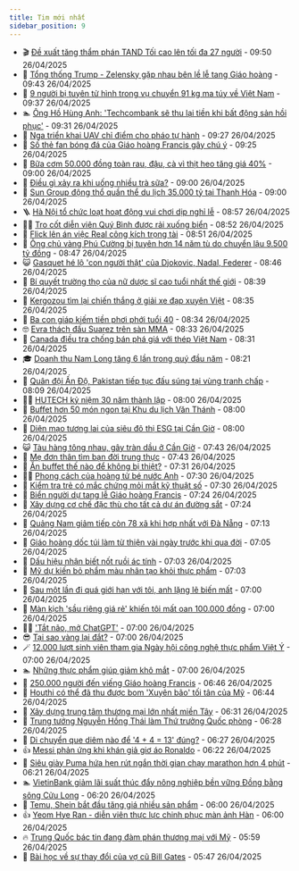 ```yaml
---
title: Tim mới nhất
sidebar_position: 9
---
```


<!-- vnexpress-tin-moi-nhat:START -->
- 🎬 [Đề xuất tăng thẩm phán TAND Tối cao lên tối đa 27 người](https://vnexpress.net/de-xuat-tang-tham-phan-tand-toi-cao-len-toi-da-27-nguoi-4879047.html) - 09:50 26/04/2025
- 🐎 [Tổng thống Trump - Zelensky gặp nhau bên lề lễ tang Giáo hoàng](https://vnexpress.net/tong-thong-trump-zelensky-gap-nhau-ben-le-le-tang-giao-hoang-4879074.html) - 09:43 26/04/2025
- 🦍 [9 người bị tuyên tử hình trong vụ chuyển 91 kg ma túy về Việt Nam](https://vnexpress.net/9-nguoi-bi-tuyen-tu-hinh-trong-vu-chuyen-91-kg-ma-tuy-ve-viet-nam-4878988.html) - 09:37 26/04/2025
- 🏊 [Ông Hồ Hùng Anh: &#39;Techcombank sẽ thu lại tiền khi bất động sản hồi phục&#39;](https://vnexpress.net/ong-ho-hung-anh-techcombank-se-thu-lai-tien-khi-bat-dong-san-hoi-phuc-4879073.html) - 09:31 26/04/2025
- 🎊 [Nga triển khai UAV chỉ điểm cho pháo tự hành](https://vnexpress.net/nga-trien-khai-uav-chi-diem-cho-phao-tu-hanh-4879065.html) - 09:27 26/04/2025
- 🎃 [Số thẻ fan bóng đá của Giáo hoàng Francis gây chú ý](https://vnexpress.net/so-the-fan-bong-da-cua-giao-hoang-francis-gay-chu-y-4879068.html) - 09:25 26/04/2025
- 🧰 [Bữa cơm 50.000 đồng toàn rau, đậu, cà vì thịt heo tăng giá 40%](https://vnexpress.net/bua-com-50-000-dong-toan-rau-dau-ca-vi-thit-heo-tang-gia-40-4878938.html) - 09:00 26/04/2025
- 🔭 [Điều gì xảy ra khi uống nhiều trà sữa?](https://vnexpress.net/dieu-gi-xay-ra-khi-uong-nhieu-tra-sua-4878949.html) - 09:00 26/04/2025
- 🫶 [Sun Group động thổ quần thể du lịch 35.000 tỷ tại Thanh Hóa](https://vnexpress.net/sun-group-dong-tho-quan-the-du-lich-35-000-ty-tai-thanh-hoa-4878761.html) - 09:00 26/04/2025
- 🪜 [Hà Nội tổ chức loạt hoạt động vui chơi dịp nghỉ lễ](https://vnexpress.net/ha-noi-to-chuc-loat-hoat-dong-vui-choi-dip-nghi-le-4878982.html) - 08:57 26/04/2025
- 👨‍🏫 [Tro cốt diễn viên Quý Bình được rải xuống biển](https://vnexpress.net/tro-cot-dien-vien-quy-binh-duoc-rai-xuong-bien-4878606.html) - 08:52 26/04/2025
- 🎊 [Flick lên án việc Real công kích trọng tài](https://vnexpress.net/flick-len-an-viec-real-cong-kich-trong-tai-4879018.html) - 08:51 26/04/2025
- 🎊 [Ông chủ vàng Phú Cường bị tuyên hơn 14 năm tù do chuyển lậu 9.500 tỷ đồng](https://vnexpress.net/ong-chu-vang-phu-cuong-bi-tuyen-hon-14-nam-tu-do-chuyen-lau-9-500-ty-dong-4878925.html) - 08:47 26/04/2025
- 😺 [Gasquet hé lộ &#39;con người thật&#39; của Djokovic, Nadal, Federer](https://vnexpress.net/gasquet-he-lo-con-nguoi-that-cua-djokovic-nadal-federer-4879053.html) - 08:46 26/04/2025
- 🐘 [Bí quyết trường thọ của nữ dược sĩ cao tuổi nhất thế giới](https://vnexpress.net/bi-quyet-truong-tho-cua-nu-duoc-si-cao-tuoi-nhat-the-gioi-4878975.html) - 08:39 26/04/2025
- 🌁 [Kergozou tìm lại chiến thắng ở giải xe đạp xuyên Việt](https://vnexpress.net/kergozou-tim-lai-chien-thang-o-giai-xe-dap-xuyen-viet-4879055.html) - 08:35 26/04/2025
- 🐲 [Ba con giáp kiếm tiền phơi phới tuổi 40](https://vnexpress.net/van-may-12-con-giap-con-giap-may-man-ba-con-giap-kiem-tien-phoi-phoi-tuoi-40-4878758.html) - 08:34 26/04/2025
- 🤓 [Evra thách đấu Suarez trên sàn MMA](https://vnexpress.net/evra-thach-dau-suarez-tren-san-mma-4879057.html) - 08:33 26/04/2025
- 💪 [Canada điều tra chống bán phá giá với thép Việt Nam](https://vnexpress.net/canada-dieu-tra-chong-ban-pha-gia-voi-thep-viet-nam-4879029.html) - 08:31 26/04/2025
- 🎓 [Doanh thu Nam Long tăng 6 lần trong quý đầu năm](https://vnexpress.net/doanh-thu-nam-long-tang-6-lan-trong-quy-dau-nam-4879052.html) - 08:21 26/04/2025
- 🫣 [Quân đội Ấn Độ, Pakistan tiếp tục đấu súng tại vùng tranh chấp](https://vnexpress.net/quan-doi-an-do-pakistan-tiep-tuc-dau-sung-tai-vung-tranh-chap-4879051.html) - 08:09 26/04/2025
- 🧑‍💻 [HUTECH kỷ niệm 30 năm thành lập](https://vnexpress.net/hutech-ky-niem-30-nam-thanh-lap-4878976.html) - 08:00 26/04/2025
- 🐲 [Buffet hơn 50 món ngon tại Khu du lịch Văn Thánh](https://vnexpress.net/buffet-hon-50-mon-ngon-tai-khu-du-lich-van-thanh-4878548.html) - 08:00 26/04/2025
- 🌝 [Diện mạo tương lai của siêu đô thị ESG tại Cần Giờ](https://vnexpress.net/dien-mao-tuong-lai-cua-sieu-do-thi-esg-tai-can-gio-4877601.html) - 08:00 26/04/2025
- 😺 [Tàu hàng tông nhau, gây tràn dầu ở Cần Giờ](https://vnexpress.net/tau-hang-tong-nhau-gay-tran-dau-o-can-gio-4879017.html) - 07:43 26/04/2025
- 🐎 [Mẹ đơn thân tìm bạn đời trung thực](https://vnexpress.net/me-don-than-tim-ban-doi-trung-thuc-4878564.html) - 07:43 26/04/2025
- 🎡 [Ăn buffet thế nào để không bị thiệt?](https://vnexpress.net/an-buffet-the-nao-de-khong-bi-thiet-4878358.html) - 07:31 26/04/2025
- 👨‍🏫 [Phong cách của hoàng tử bé nước Anh](https://vnexpress.net/phong-cach-cua-hoang-tu-be-nuoc-anh-4878450.html) - 07:30 26/04/2025
- 🦆 [Kiểm tra trẻ có mắc chứng mỏi mắt kỹ thuật số](https://vnexpress.net/kiem-tra-tre-co-mac-chung-moi-mat-ky-thuat-so-4878968.html) - 07:30 26/04/2025
- 🚦 [Biển người dự tang lễ Giáo hoàng Francis](https://vnexpress.net/vatican-to-chuc-tang-le-giao-hoang-francis-4878999.html) - 07:24 26/04/2025
- 💫 [Xây dựng cơ chế đặc thù cho tất cả dự án đường sắt](https://vnexpress.net/xay-dung-co-che-dac-thu-cho-tat-ca-du-an-duong-sat-4878997.html) - 07:24 26/04/2025
- 🎉 [Quảng Nam giảm tiếp còn 78 xã khi hợp nhất với Đà Nẵng](https://vnexpress.net/quang-nam-giam-tiep-con-78-xa-khi-hop-nhat-voi-da-nang-4878704.html) - 07:13 26/04/2025
- 🌋 [Giáo hoàng dốc túi làm từ thiện vài ngày trước khi qua đời](https://vnexpress.net/giao-hoang-doc-tui-lam-tu-thien-vai-ngay-truoc-khi-qua-doi-4878855.html) - 07:05 26/04/2025
- 🤖 [Dấu hiệu nhận biết nốt ruồi ác tính](https://vnexpress.net/dau-hieu-nhan-biet-not-ruoi-ac-tinh-4878905.html) - 07:03 26/04/2025
- 🦏 [Mỹ dự kiến bỏ phẩm màu nhân tạo khỏi thực phẩm](https://vnexpress.net/my-du-kien-bo-pham-mau-nhan-tao-khoi-thuc-pham-4878941.html) - 07:03 26/04/2025
- 🦩 [Sau một lần đi quá giới hạn với tôi, anh lặng lẽ biến mất](https://vnexpress.net/sau-mot-lan-di-qua-gioi-han-voi-toi-anh-lang-le-bien-mat-4878987.html) - 07:00 26/04/2025
- 👺 [Màn kịch &#39;sầu riêng giá rẻ&#39; khiến tôi mất oan 100.000 đồng](https://vnexpress.net/lua-dao-man-kich-sau-rieng-gia-re-khien-toi-mat-oan-100-000-dong-4878962.html) - 07:00 26/04/2025
- 🧑‍🏫 [&#39;Tắt não, mở ChatGPT&#39;](https://vnexpress.net/tat-nao-mo-chatgpt-4878891.html) - 07:00 26/04/2025
- 😎 [Tại sao vàng lại đắt?](https://vnexpress.net/tai-sao-vang-lai-dat-4877953.html) - 07:00 26/04/2025
- 🪄 [12.000 lượt sinh viên tham gia Ngày hội công nghệ thực phẩm Việt Ý](https://vnexpress.net/12-000-luot-sinh-vien-tham-gia-ngay-hoi-cong-nghe-thuc-pham-viet-y-4878994.html) - 07:00 26/04/2025
- 🏊 [Những thực phẩm giúp giảm khô mắt](https://vnexpress.net/nhung-thuc-pham-giup-giam-kho-mat-4878965.html) - 07:00 26/04/2025
- 💃 [250.000 người đến viếng Giáo hoàng Francis](https://vnexpress.net/250-000-nguoi-den-vieng-giao-hoang-francis-4878900.html) - 06:46 26/04/2025
- 🦆 [Houthi có thể đã thu được bom &#39;Xuyên bão&#39; tối tân của Mỹ](https://vnexpress.net/houthi-co-the-da-thu-duoc-bom-xuyen-bao-toi-tan-cua-my-4878882.html) - 06:44 26/04/2025
- 🎊 [Xây dựng trung tâm thương mại lớn nhất miền Tây](https://vnexpress.net/xay-dung-trung-tam-thuong-mai-lon-nhat-mien-tay-4878971.html) - 06:31 26/04/2025
- 👺 [Trung tướng Nguyễn Hồng Thái làm Thứ trưởng Quốc phòng](https://vnexpress.net/trung-tuong-nguyen-hong-thai-lam-thu-truong-quoc-phong-4878991.html) - 06:28 26/04/2025
- 🎡 [Di chuyển que diêm nào để &#39;4 + 4 = 13&#39; đúng?](https://vnexpress.net/cau-do-que-diem-di-chuyen-que-diem-di-chuyen-que-diem-nao-de-4-4-13-dung-4865600.html) - 06:27 26/04/2025
- 👍 [Messi phản ứng khi khán giả giơ áo Ronaldo](https://vnexpress.net/messi-phan-ung-khi-khan-gia-gio-ao-ronaldo-4878980.html) - 06:22 26/04/2025
- 🐎 [Siêu giày Puma hứa hẹn rút ngắn thời gian chạy marathon hơn 4 phút](https://vnexpress.net/sieu-giay-puma-hua-hen-rut-ngan-thoi-gian-chay-marathon-hon-4-phut-4878990.html) - 06:21 26/04/2025
- 🏊 [VietinBank giảm lãi suất thúc đẩy nông nghiệp bền vững Đồng bằng sông Cửu Long](https://vnexpress.net/vietinbank-giam-lai-suat-thuc-day-nong-nghiep-ben-vung-dong-bang-song-cuu-long-4878961.html) - 06:20 26/04/2025
- 🦩 [Temu, Shein bắt đầu tăng giá nhiều sản phẩm](https://vnexpress.net/temu-shein-bat-dau-tang-gia-nhieu-san-pham-4878922.html) - 06:00 26/04/2025
- 👍 [Yeom Hye Ran - diễn viên thực lực chinh phục màn ảnh Hàn](https://vnexpress.net/yeom-hye-ran-dien-vien-thuc-luc-chinh-phuc-man-anh-han-4878507.html) - 06:00 26/04/2025
- 🔥 [Trung Quốc bác tin đang đàm phán thương mại với Mỹ](https://vnexpress.net/trung-quoc-bac-tin-dang-dam-phan-thuong-mai-voi-my-4878954.html) - 05:59 26/04/2025
- 💄 [Bài học về sự thay đổi của vợ cũ Bill Gates](https://vnexpress.net/bai-hoc-ve-su-thay-doi-cua-vo-cu-bill-gates-4875635.html) - 05:47 26/04/2025<!-- vnexpress-tin-moi-nhat:END -->
